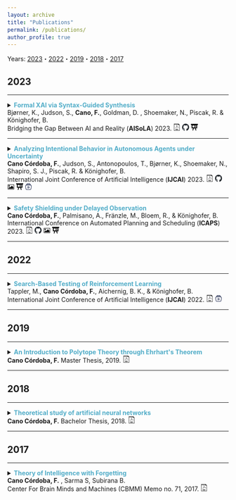 ```yaml
---
layout: archive
title: "Publications"
permalink: /publications/
author_profile: true
---
```


Years: [2023](#2023)・[2022](#2022)・[2019](#2019)・[2018](#2018)・[2017](#2017)


## 2023 ##

---

<details>
<summary> 
<strong style="color:#52adc8">Formal XAI via Syntax-Guided Synthesis</strong> <br>
Bjørner, K., Judson, S., <strong>Cano, F.</strong>, Goldman, D. , Shoemaker, N., Piscak, R. & Könighofer, B.
<br>
Bridging the Gap Between AI and Reality (<strong>AISoLA</strong>) 2023.
<a href="../files/isola23-paper.pdf"
style="text-decoration: none;">
<img src="./../images/pdf-svg.svg" width=16em title="pdf"/>
</a>
<a href="https://github.com/kbjorner/synthesis" style="text-decoration: none;">
<img src="./../images/github-icon.svg" width=16em title="Repository"/>
</a>
<a href="./../files/aisola2023-slides.pptx" style="text-decoration: none;">
<img src="./../images/slides-icon.svg" width=16em title="Slides"/>
</a>
</summary>
<br>
<div style="margin-left: 2em">
<strong> Abstract: </strong>
In this paper, we propose a novel application of syntax-guided synthesis to find symbolic representations of a model’s decision-making process, designed for easy comprehension and validation by humans. Our approach takes input-output samples from complex machine learning models, such as deep neural networks, and automatically derives interpretable mimic programs. A mimic program precisely imitates the behavior of an opaque model over the provided data. We discuss various types of grammars that are well-suited for computing mimic programs for tabular and image input data. Our experiments demonstrate the potential of the proposed method: wesuccessfully synthesized mimic programs for neural networks trained on the MNIST and the Pima Indians diabetes data sets. All experiments were performed using the SMT-based cvc5 synthesis tool.
<br>
<br>
<details><summary>BibTex:</summary>
<pre>
@inproceedings{bjorner2023formal,
  title={Formal XAI via Syntax-Guided Synthesis},
  author={Bj{\o}rner, Katrine and Judson, Samuel and Cano, Filip and Goldman, Drew and Shoemaker, Nick and Piskac, Ruzica and K{\"o}nighofer, Bettina},
  booktitle = {Proceedings of {AISoLA} 2023},
  year={2023}
}

</pre>
</details>
</div>
</details>

---

<details>
<summary> 
<strong style="color:#52adc8">Analyzing Intentional Behavior in Autonomous Agents under Uncertainty</strong> <br>
<strong>Cano Córdoba, F.</strong>, Judson, S., Antonopoulos, T., Bjørner, K., Shoemaker, N., Shapiro, S. J., Piscak, R. & Könighofer, B.
<br>
International Joint Conference of Artificial Intelligence (<strong>IJCAI</strong>) 2023.
<a href="https://www.ijcai.org/proceedings/2023/0042.pdf"
style="text-decoration: none;">
<img src="./../images/pdf-svg.svg" width=16em title="pdf"/>
</a>
<a href="https://github.com/filipcano/intentional-autonomous-agents" style="text-decoration: none;">
<img src="./../images/github-icon.svg" width=16em title="Repository"/>
</a>
<a href="./../files/ijcai23-poster.pdf" style="text-decoration: none;">
<img src="./../images/poster-icon.svg" width=16em title="Poster"/>
</a>
<a href="./../files/ijcai23-slides.pptx" style="text-decoration: none;">
<img src="./../images/slides-icon.svg" width=16em title="Slides"/>
</a>
<a href="https://recorder-v3.slideslive.com/?share=84865&s=0c054fdc-adfd-4ef6-8302-5a3f3710089b" style="text-decoration: none;">
<img src="./../images/video-icon.svg" width=16em title="Talk recording"/>
</a>
</summary>
<br>
<div style="margin-left: 2em">
<strong> Abstract: </strong>
Principled accountability for autonomous decision-making in uncertain environments requires distinguishing intentional outcomes from negligent designs from actual accidents. We propose analyzing the behavior of autonomous agents through a quantitative measure of the evidence of intentional behavior. We model an uncertain environment as a Markov Decision Process (MDP). For a given scenario, we rely on probabilistic model checking to compute the ability of the agent to influence reaching a certain event. We call this the scope of agency. We say that there is evidence of intentional behavior if the scope of agency is high and the decisions of the agent are close to being optimal for reaching the event. Our method applies counterfactual reasoning to automatically generate relevant scenarios that can be analyzed to increase the confidence of our assessment. In a case study, we show how our method can distinguish between 'intentional' and 'accidental' traffic collisions.
<br>
<br>
<details><summary>BibTex:</summary>
<pre>
@inproceedings{canocordoba2023analyzing,
  title={Analyzing Intentional Behavior in Autonomous Agents under Uncertainty},
  author={Cano C{\'o}rdoba, Filip and Judson, Samuel and Antonopoulos, Timos and Bj{\o}rner, Katrine and Shoemaker, Nicholas and Shapiro, Scott J and Piskac, Ruzica and K{\"o}nighofer, Bettina},
  booktitle = {Proceedings of the Thirty-Second International Joint Conference on Artificial Intelligence, {IJCAI} 2023},
  year={2023}
}

</pre>
</details>
</div>
</details>

---

<details>
<summary> 
<strong style="color:#52adc8">Safety Shielding under Delayed Observation</strong> <br>
<strong>Cano Córdoba, F.</strong>, Palmisano, A., Fränzle, M., Bloem, R., & Könighofer, B. 
<br>
International Conference on Automated Planning and Scheduling (<strong>ICAPS</strong>) 2023.
<a href="https://ojs.aaai.org/index.php/ICAPS/article/view/27181/26954" style="text-decoration: none;">
<img src="./../images/pdf-svg.svg" width=16em title="pdf"/>
</a>
<a href="https://github.com/filipcano/safety-shields-delayed" style="text-decoration: none;">
<img src="./../images/github-icon.svg" width=16em title="Repository"/>
</a>
<a href="./../files/icaps23-poster.pdf" style="text-decoration: none;">
<img src="./../images/poster-icon.svg" width=16em title="Poster"/>
</a>
<a href="./../files/icaps23-slides.pptx" style="text-decoration: none;">
<img src="./../images/slides-icon.svg" width=16em title="Slides"/>
</a>
</summary>
<br>
<div style="margin-left: 2em">
<strong> Abstract: </strong>
Agents operating in physical environments need to be able to handle delays in the input and output signals since neither data transmission nor sensing or actuating the environment are instantaneous. Shields are correct-by-construction runtime enforcers that guarantee safe execution by correcting any action that may cause a violation of a formal safety specification. Besides providing safety guarantees, shields should interfere minimally with the agent. Therefore, shields should pick the safe corrective actions in such a way that future interferences are most likely minimized. Current shielding approaches do not consider possible delays in the input signals in their safety analyses. In this paper, we address this issue. We propose synthesis algorithms to compute delay-resilient shields that guarantee safety under worst-case assumptions on the delays of the input signals. We also introduce novel heuristics for deciding between multiple corrective actions, designed to minimize future shield interferences caused by delays. As a further contribution, we present the first integration of shields in a realistic driving simulator. We implemented our delayed shields in the driving simulator Carla. We shield potentially unsafe autonomous driving agents in different safety-critical scenarios and show the effect of delays on the safety analysis.
<br>
<br>
<details><summary>BibTex:</summary>
<pre>
@article{Cano2023, 
  title={Safety Shielding under Delayed Observation}, 
  author={Cano Córdoba, Filip and Palmisano, Alexander and Fränzle, Martin and Bloem, Roderick and Könighofer, Bettina}, 
  journal={Proceedings of the International Conference on Automated Planning and Scheduling}, 
  volume={33},  
  number={1}, 
  pages={80-85},
  year={2023}
}

</pre>
</details>
</div>
</details>

---

## 2022 ##

---

<details>
<summary> 
<strong style="color:#52adc8">Search-Based Testing of Reinforcement Learning</strong> <br>
Tappler, M., <strong>Cano Córdoba, F.</strong>, Aichernig, B. K., & Könighofer, B. 
<br>
International Joint Conference of Artificial Intelligence (<strong>IJCAI</strong>) 2022.
<a href="https://www.ijcai.org/proceedings/2022/0072.pdf" style="text-decoration: none;">
<img src="./../images/pdf-svg.svg" width=16em title="pdf"/>
</a>
<a href="https://slideslive.com/38985048/searchbased-testing-of-reinforcement-learning" style="text-decoration: none;">
<img src="./../images/video-icon.svg" width=16em title="Talk recording"/>
</a>
</summary>
<br>
<div style="margin-left: 2em">
<strong> Abstract: </strong>
Evaluation of deep reinforcement learning (RL) is inherently challenging. Especially the opaqueness of learned policies and the stochastic nature of both agents and environments make testing the behavior of deep RL agents difficult. We present a search-based testing framework that enables a wide range of novel analysis capabilities for evaluating the safety and performance of deep RL agents. For safety testing, our framework utilizes a search algorithm that searches for a reference trace that solves the RL task. The backtracking states of the search, called boundary states, pose safety-critical situations. We create safety test-suites that evaluate how well the RL agent escapes safety-critical situations near these boundary states. For robust performance testing, we create a diverse set of traces via fuzz testing. These fuzz traces are used to bring the agent into a wide variety of potentially unknown states from which the average performance of the agent is compared to the average performance of the fuzz traces. We apply our search-based testing approach on RL for Nintendo's Super Mario Bros.

<br>
<br>
<details><summary>BibTex:</summary>
<pre>
@inproceedings{ijcai2022p0072,
  title     = {Search-Based Testing of Reinforcement Learning},
  author    = {Tappler, Martin and Cano Córdoba, Filip and Aichernig, Bernhard K. and Könighofer, Bettina},
  booktitle = {Proceedings of the Thirty-First International Joint Conference on
               Artificial Intelligence, {IJCAI-22}},
  publisher = {International Joint Conferences on Artificial Intelligence Organization},
  editor    = {Lud De Raedt},
  pages     = {503--510},
  year      = {2022},
  month     = {7},
  note      = {Main Track},
  doi       = {10.24963/ijcai.2022/72},
  url       = {https://doi.org/10.24963/ijcai.2022/72},
}

</pre>
</details>
</div>
</details>

---

## 2019 ##

---

<details>
<summary> 
<strong style="color:#52adc8">An Introduction to Polytope Theory through Ehrhart's Theorem</strong> <br>
<strong>Cano Córdoba, F.</strong>
Master Thesis, 2019.
<a href="https://upcommons.upc.edu/handle/2117/171328">
<img src="./../images/pdf-svg.svg" width=16em title="pdf"/>
</a>
</summary>
<br>
<div style="margin-left: 2em">
<strong> Abstract: </strong>
A classic introduction to polytope theory is presented, serving as the foundation to develop more advanced theoretical tools, namely the algebra of polyhedra and the use of valuations. The main theoretical objective is the construction of the so called Berline-Vergne valuation. Most of the theoretical development is aimed towards this goal. A little survey on Ehrhart positivity is presented, as well as some calculations that lead to conjecture that generalized permutohedra have positive coefficients in their Ehrhart polynomials. Throughout the thesis three different proofs of Ehrhart's theorem are presented, as an application of the new techniques developed.

<br>
<br>
<details><summary>BibTex:</summary>
<pre>
@mastersthesis{cano2019introduction,
  title={An Introduction to Polytope Theory through Ehrhart's Theorem},
  author={Cano C{\'o}rdoba, Filip},
  type={M.S. thesis},
  year={2019},
  school={Universitat Polit{\`e}cnica de Catalunya}
}
</pre>
</details>
</div>
</details>

---

## 2018 ##

---

<details>
<summary> 
<strong style="color:#52adc8">Theoretical study of artificial neural networks</strong> <br>
<strong>Cano Córdoba, F.</strong> Bachelor Thesis, 2018.
<a href="https://upcommons.upc.edu/bitstream/handle/2117/121051/memoria.pdf">
<img src="./../images/pdf-svg.svg" width=16em title="pdf"/>
</a>
</summary>
<br>
<div style="margin-left: 2em">
<strong> Abstract: </strong>
The basic structure and definitions of artificial neural networks are exposed, as an introduction to Machine Learning algorithms. The theoretical description is emphasized and representation power of both shallow and deep networks is studied, proving the so called \textit{Universality Theorem}. Then the properties and limitations of learning algorithms are studied. More specifically, the \textit{No Free Lunch Theorem} is presented and proven, and then some recent approaches to the open problem of convergence of Stochastic Gradient Descent applied to neural networks are presented. Finally, a concept of forgetting in neural networks is introduced and some results on this model are given throughout the thesis.

<br>
<br>
<details><summary>BibTex:</summary>
<pre>
@mastersthesis{cano2018theoretical,
  title={Theoretical study of artificial neural networks},
  author={Cano C{\'o}rdoba, Felipe},
  type={B.S. thesis},
  year={2018},
  school={Universitat Polit{\`e}cnica de Catalunya}
}
</pre>
</details>
</div>
</details>

---

## 2017 ##

---

<details>
<summary> 
<strong style="color:#52adc8">Theory of Intelligence with Forgetting</strong> <br>
<strong>Cano Córdoba, F.</strong> , Sarma S, Subirana B.
<br>
Center For Brain Minds and Machines (CBMM) Memo no. 71, 2017.
<a href="https://dspace.mit.edu/bitstream/handle/1721.1/113608/CBMM-Memo-071.pdf">
<img src="./../images/pdf-svg.svg" width=16em title="pdf"/>
</a>
</summary>
<br>
<div style="margin-left: 2em">
<strong> Abstract: </strong>
In [42] we suggested that any memory stored in the human/animal brain is forgotten following the Ebingghaus curve – in this follow-on paper, we define a novel algebraic structure, a Forgetting Neural Network, as a simple mathematical model based on assuming parameters of a neuron in a neural network are forgotten using the Ebbinghaus forgetting curve. We model neural networks in Sobolev spaces using [35] as our departure point and demonstrate four novel theorems of Forgetting Neural Networks: theorem of non-instantaneous forgetting, theorem of universal forgetting, curse of forgetting theorem, and center of mass theorem. We also proof the novel decreasing inference theorem which we feel is relevant beyond Ebbinghaus forgetting: compositional deep neural networks cannot arbitrarily combine low level “features” – meaning only certain arrangements of features calculated in intermediate levels can show up in higher levels. This proof leads us to present the possibly most efficient representation of neural networks’ “minimal polynomial basis layer” (MPBL) since our basis construct can generate n polynomials of order m using only 2m + 1 + n neurons. As we briefly discuss in the conclusion, there are about 10 similarities between forgetting neural networks and human forgetting and our research elicits more questions than it answers and may have implications for neuroscience research including our understanding of how babies learn (or, perhaps, forget), including what we call the baby forgetting conjecture.

<br>
<br>
<details><summary>BibTex:</summary>
<pre>
@techreport{cano2017theory,
  title={Theory of intelligence with forgetting: Mathematical theorems explaining human universal forgetting using “forgetting neural networks”},
  author={Cano-C{\'o}rdoba, Felipe and Sarma, Sanjay and Subirana, Brian},
  year={2017},
  institution={Center for Brains, Minds and Machines (CBMM)}
}
</pre>
</details>
</div>
</details>
